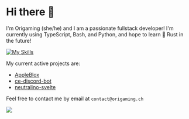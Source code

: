 # Hi there 👋

I'm Origaming (she/he) and I am a passionate fullstack developer! I'm currently using TypeScript, Bash, and Python, and hope to learn 🦀 Rust in the future!

[![My Skills](https://skillicons.dev/icons?i=css,ts,html,svelte,js,python,lua,react,bash,nextjs,bun,nodejs)](https://skillicons.dev)

My current active projects are:
- [AppleBlox](https://github.com/OrigamingWasTaken/appleblox)
- [ce-discord-bot](https://github.com/Communaute-Events/ce-discord-bot)
- [neutralino-svelte](https://github.com/OrigamingWasTaken/neutralino-svelte)

Feel free to contact me by email at `contact@origaming.ch`

<a href="https://github.com/theja-vanka#gh-dark-mode-only"><img src="https://github-readme-stats.vercel.app/api/top-langs/?username=OrigamingWasTaken&hide_border=false&theme=github_dark&layout=compact" /></a>
